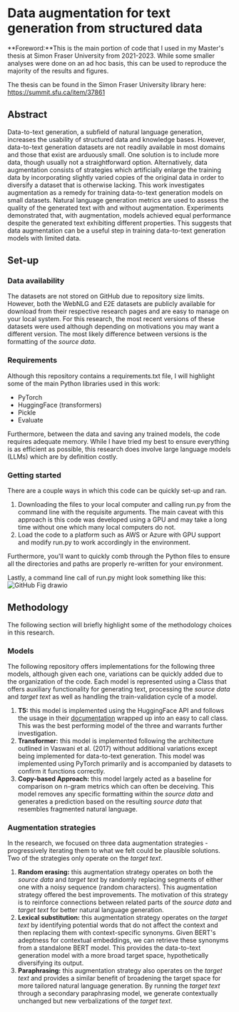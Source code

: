 # Data augmentation for text generation from structured data
**Foreword:**This is the main portion of code that I used in my Master's thesis at Simon Fraser University from 2021-2023. While some smaller analyses were done on an ad hoc basis, this can be used to reproduce the majority of the results and figures.

The thesis can be found in the Simon Fraser University library here: https://summit.sfu.ca/item/37861

## Abstract
Data-to-text generation, a subfield of natural language generation, increases the usability of structured data and knowledge bases. However, data-to-text generation datasets are not readily available in most domains and those that exist are arduously small. One solution is to include more data, though usually not a straightforward option. Alternatively, data augmentation consists of strategies which artificially enlarge the training data by incorporating slightly varied copies of the original data in order to diversify a dataset that is otherwise lacking. This work investigates augmentation as a remedy for training data-to-text generation models on small datasets. Natural language generation metrics are used to assess the quality of the generated text with and without augmentation. Experiments demonstrated that, with augmentation, models achieved equal performance despite the generated text exhibiting different properties. This suggests that data augmentation can be a useful step in training data-to-text generation models with limited data.

## Set-up
### Data availability
The datasets are not stored on GitHub due to repository size limits. However, both the WebNLG and E2E datasets are publicly available for download from their respective research pages and are easy to manage on your local system. For this research, the most recent versions of these datasets were used although depending on motivations you may want a different version. The most likely difference between versions is the formatting of the _source data_.

### Requirements
Although this repository contains a requirements.txt file, I will highlight some of the main Python libraries used in this work:
- PyTorch
- HuggingFace (transformers)
- Pickle
- Evaluate

Furthermore, between the data and saving any trained models, the code requires adequate memory. While I have tried my best to ensure everything is as efficient as possible, this research does involve large language models (LLMs) which are by definition costly.

### Getting started
There are a couple ways in which this code can be quickly set-up and ran.
1) Downloading the files to your local computer and calling run.py from the command line with the requisite arguments. The main caveat with this approach is this code was developed using a GPU and may take a long time without one which many local computers do not.
2) Load the code to a platform such as AWS or Azure with GPU support and modify run.py to work accordingly in the environment.

Furthermore, you'll want to quickly comb through the Python files to ensure all the directories and paths are properly re-written for your environment.

Lastly, a command line call of run.py might look something like this:
![GitHub Fig drawio](https://github.com/user-attachments/assets/d2ef0add-4420-426f-bbd4-639fe6b5cb13)

## Methodology
The following section will briefly highlight some of the methodology choices in this research.

### Models
The following repository offers implementations for the following three models, although given each one, variations can be quickly added due to the organization of the code. Each model is represented using a Class that offers auxiliary functionality for generating text, processing the _source data_ and _target text_ as well as handling the train-validation cycle of a model.

1) **T5:** this model is implemented using the HuggingFace API and follows the usage in their [documentation]([url](https://huggingface.co/docs/transformers/en/model_doc/t5)) wrapped up into an easy to call class. This was the best performing model of the three and warrants further investigation.
2) **Transformer:** this model is implemented following the architecture outlined in Vaswani et al. (2017) without additional variations except being implemented for data-to-text generation. This model was implemented using PyTorch primarily and is accompanied by datasets to confirm it functions correctly.
3) **Copy-based Approach:** this model largely acted as a baseline for comparison on n-gram metrics which can often be deceiving. This model removes any specific formatting within the _source data_ and generates a prediction based on the resulting _source data_ that resembles fragmented natural language.

### Augmentation strategies
In the research, we focused on three data augmentation strategies - progressively iterating them to what we felt could be plausible solutions. Two of the strategies only operate on the _target text_.

1) **Random erasing:** this augmentation strategy operates on both the _source data_ and _target text_ by randomly replacing segments of either one with a noisy sequence (random characters). This augmentation strategy offered the best improvements. The motivation of this strategy is to reinforce connections between related parts of the _source data_ and _target text_ for better natural language generation.
2) **Lexical substitution:** this augmentation strategy operates on the _target text_ by identifying potential words that do not affect the context and then replacing them with context-specific synonyms. Given BERT's adeptness for contextual embeddings, we can retrieve these synonyms from a standalone BERT model. This provides the data-to-text generation model with a more broad target space, hypothetically diversifying its output.
3) **Paraphrasing:** this augmentation strategy also operates on the _target text_ and provides a similar benefit of broadening the target space for more tailored natural language generation. By running the _target text_ through a secondary paraphrasing model, we generate contextually unchanged but new verbalizations of the _target text_.
